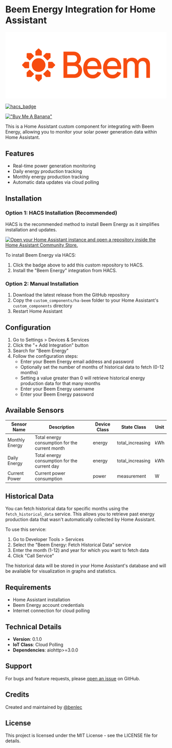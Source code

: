 # Beem Energy Integration for Home Assistant

![](/custom_components/ha-beem/brands/logo/logo.png)

[![hacs_badge](https://img.shields.io/badge/HACS-Custom-41BDF5.svg?style=for-the-badge)](https://github.com/hacs/integration)


[!["Buy Me A Banana"](https://www.buymeacoffee.com/assets/img/custom_images/orange_img.png)](https://www.buymeacoffee.com/benlec)


This is a Home Assistant custom component for integrating with Beem Energy, allowing you to monitor your solar power generation data within Home Assistant.

## Features

- Real-time power generation monitoring
- Daily energy production tracking
- Monthly energy production tracking
- Automatic data updates via cloud polling

## Installation

### Option 1: HACS Installation (Recommended)

HACS is the recommended method to install Beem Energy as it simplifies installation and updates.

[![Open your Home Assistant instance and open a repository inside the Home Assistant Community Store.](https://my.home-assistant.io/badges/hacs_repository.svg)](https://my.home-assistant.io/redirect/hacs_repository/?owner=benlec&repository=ha-beem&category=integration)

To install Beem Energy via HACS:

1.  Click the badge above to add this custom repository to HACS.
2.  Install the "Beem Energy" integration from HACS.

### Option 2: Manual Installation

1. Download the latest release from the GitHub repository
2. Copy the `custom_components/ha-beem` folder to your Home Assistant's `custom_components` directory
3. Restart Home Assistant

## Configuration

1. Go to Settings > Devices & Services
2. Click the "+ Add Integration" button
3. Search for "Beem Energy"
4. Follow the configuration steps:
   - Enter your Beem Energy email address and password
   - Optionally set the number of months of historical data to fetch (0-12 months)
   - Setting a value greater than 0 will retrieve historical energy production data for that many months
   - Enter your Beem Energy username
   - Enter your Beem Energy password

## Available Sensors

| Sensor Name | Description | Device Class | State Class | Unit |
|------------|-------------|--------------|-------------|------|
| Monthly Energy | Total energy consumption for the current month | energy | total_increasing | kWh |
| Daily Energy | Total energy consumption for the current day | energy | total_increasing | kWh |
| Current Power | Current power consumption | power | measurement | W |

## Historical Data

You can fetch historical data for specific months using the `fetch_historical_data` service. This allows you to retrieve past energy production data that wasn't automatically collected by Home Assistant.

To use this service:
1. Go to Developer Tools > Services
2. Select the "Beem Energy: Fetch Historical Data" service
3. Enter the month (1-12) and year for which you want to fetch data
4. Click "Call Service"

The historical data will be stored in your Home Assistant's database and will be available for visualization in graphs and statistics.

## Requirements

- Home Assistant installation
- Beem Energy account credentials
- Internet connection for cloud polling

## Technical Details

- **Version**: 0.1.0
- **IoT Class**: Cloud Polling
- **Dependencies**: aiohttp>=3.0.0

## Support

For bugs and feature requests, please [open an issue](https://github.com/benlec/ha-beem/issues) on GitHub.

## Credits

Created and maintained by [@benlec](https://github.com/benlec)

## License

This project is licensed under the MIT License - see the LICENSE file for details.